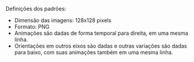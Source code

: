 Definições dos padrões:
 - Dimensão das imagens: 128x128 pixels
 - Formato: PNG
 - Animações são dadas de forma temporal para direita, em uma mesma linha.
 - Orientações em outros eixos são dadas e outras variações são dadas para baixo, com suas animações também em uma mesma linha.
